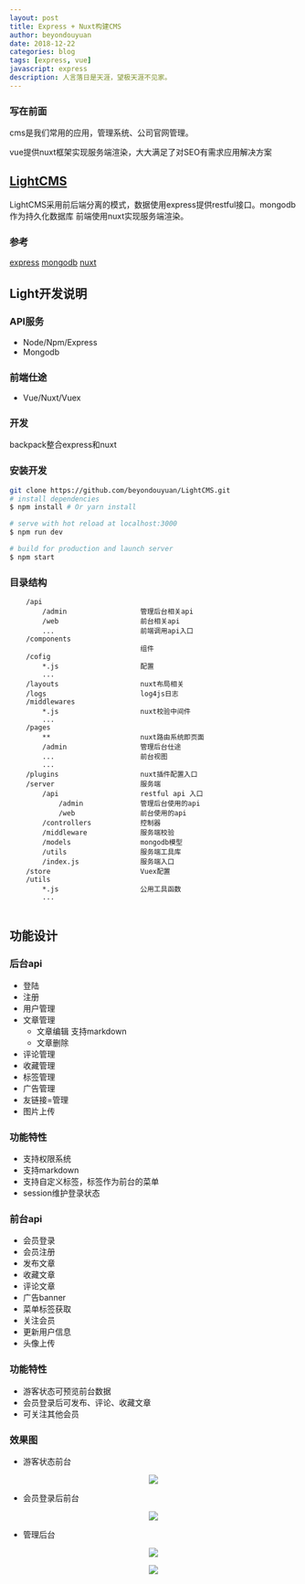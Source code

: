 ```yaml
---
layout: post
title: Express + Nuxt构建CMS
author: beyondouyuan
date: 2018-12-22
categories: blog
tags: [express, vue]
javascript: express
description: 人言落日是天涯，望极天涯不见家。
---
```


### 写在前面

cms是我们常用的应用，管理系统、公司官网管理。

vue提供nuxt框架实现服务端渲染，大大满足了对SEO有需求应用解决方案

## [LightCMS](https://github.com/beyondouyuan/LightCMS.git)


LightCMS采用前后端分离的模式，数据使用express提供restful接口。mongodb作为持久化数据库
前端使用nuxt实现服务端渲染。

### 参考

[express](http://www.expressjs.com.cn/)
[mongodb](https://www.mongodb.com/)
[nuxt](https://zh.nuxtjs.org/)


## Light开发说明

### API服务

- Node/Npm/Express
- Mongodb

### 前端仕途

- Vue/Nuxt/Vuex

### 开发

backpack整合express和nuxt

### 安装开发

``` bash
git clone https://github.com/beyondouyuan/LightCMS.git
# install dependencies
$ npm install # Or yarn install

# serve with hot reload at localhost:3000
$ npm run dev

# build for production and launch server
$ npm start
```

### 目录结构

```
    /api
        /admin                  管理后台相关api
        /web                    前台相关api
        ...                     前端调用api入口
    /components
                                组件
    /cofig
        *.js                    配置
        ...
    /layouts                    nuxt布局相关
    /logs                       log4js日志
    /middlewares
        *.js                    nuxt校验中间件
        ...
    /pages
        **                      nuxt路由系统即页面
        /admin                  管理后台仕途
        ...                     前台视图
        ...
    /plugins                    nuxt插件配置入口
    /server                     服务端
        /api                    restful api 入口
            /admin              管理后台使用的api
            /web                前台使用的api
        /controllers            控制器
        /middleware             服务端校验
        /models                 mongodb模型
        /utils                  服务端工具库
        /index.js               服务端入口                    
    /store                      Vuex配置
    /utils
        *.js                    公用工具函数
        ...


```


## 功能设计

### 后台api

- 登陆
- 注册
- 用户管理
- 文章管理
    - 文章编辑 支持markdown
    - 文章删除
- 评论管理
- 收藏管理
- 标签管理
- 广告管理
- 友链接=管理
- 图片上传

### 功能特性

- 支持权限系统
- 支持markdown
- 支持自定义标签，标签作为前台的菜单
- session维护登录状态


### 前台api

- 会员登录
- 会员注册
- 发布文章
- 收藏文章
- 评论文章
- 广告banner
- 菜单标签获取
- 关注会员
- 更新用户信息
- 头像上传

### 功能特性

- 游客状态可预览前台数据
- 会员登录后可发布、评论、收藏文章
- 可关注其他会员


### 效果图

- 游客状态前台


<center>
<p><img src="https://beyondouyuan.github.io/img/lightcms/1.png" align="center"></p>
</center>


- 会员登录后前台

<center>
<p><img src="https://beyondouyuan.github.io/img/lightcms/2.png" align="center"></p>
</center>


- 管理后台

<center>
<p><img src="https://beyondouyuan.github.io/img/lightcms/3.png" align="center"></p>
</center>

<center>
<p><img src="https://beyondouyuan.github.io/img/lightcms/4.png" align="center"></p>
</center>

